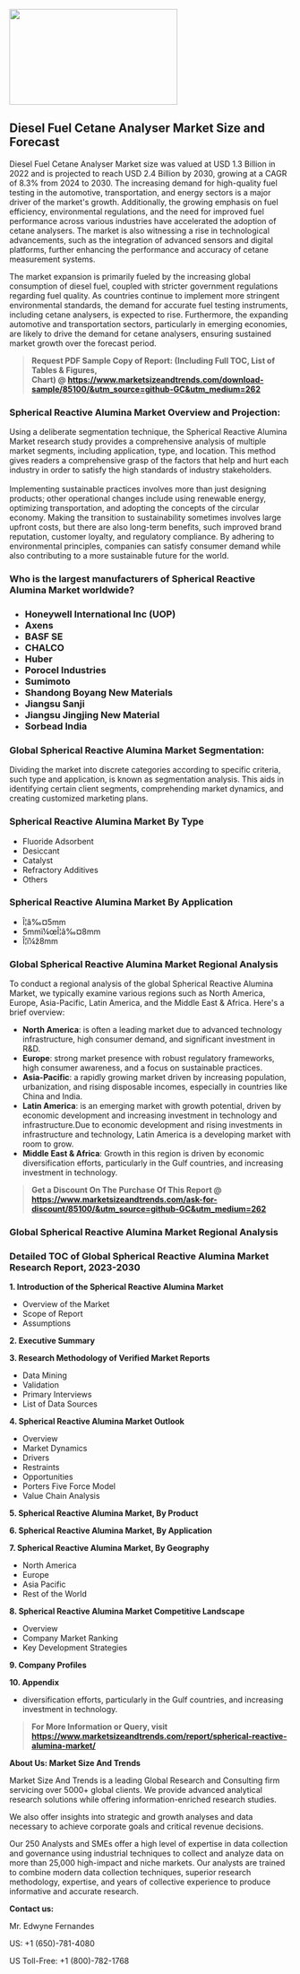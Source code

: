 <p><img class="alignnone size-medium wp-image-20088" src="https://ffe5etoiles.com/wp-content/uploads/2024/12/MST1-300x171.png" alt="" width="300" height="171" /></p><h2>Diesel Fuel Cetane Analyser Market Size and Forecast</h2><p>Diesel Fuel Cetane Analyser Market size was valued at USD 1.3 Billion in 2022 and is projected to reach USD 2.4 Billion by 2030, growing at a CAGR of 8.3% from 2024 to 2030. The increasing demand for high-quality fuel testing in the automotive, transportation, and energy sectors is a major driver of the market's growth. Additionally, the growing emphasis on fuel efficiency, environmental regulations, and the need for improved fuel performance across various industries have accelerated the adoption of cetane analysers. The market is also witnessing a rise in technological advancements, such as the integration of advanced sensors and digital platforms, further enhancing the performance and accuracy of cetane measurement systems.</p><p>The market expansion is primarily fueled by the increasing global consumption of diesel fuel, coupled with stricter government regulations regarding fuel quality. As countries continue to implement more stringent environmental standards, the demand for accurate fuel testing instruments, including cetane analysers, is expected to rise. Furthermore, the expanding automotive and transportation sectors, particularly in emerging economies, are likely to drive the demand for cetane analysers, ensuring sustained market growth over the forecast period.</p></p><blockquote id="" class=""><strong>Request PDF Sample Copy of Report: (Including Full TOC, List of Tables &amp; Figures, Chart)&nbsp;@&nbsp;<strong><a href="https://www.marketsizeandtrends.com/download-sample/85100/&utm_source=github-GC&utm_medium=262" target="_blank">https://www.marketsizeandtrends.com/download-sample/85100/&utm_source=github-GC&utm_medium=262</a></strong></strong></blockquote><h3 id="" class="">Spherical Reactive Alumina Market&nbsp;Overview and Projection:</h3><p id="" class="">Using a deliberate segmentation technique, the Spherical Reactive Alumina Market research study provides a comprehensive analysis of multiple market segments, including application, type, and location. This method gives readers a comprehensive grasp of the factors that help and hurt each industry in order to satisfy the high standards of industry stakeholders. <br /> <br />Implementing sustainable practices involves more than just designing products; other operational changes include using renewable energy, optimizing transportation, and adopting the concepts of the circular economy. Making the transition to sustainability sometimes involves large upfront costs, but there are also long-term benefits, such improved brand reputation, customer loyalty, and regulatory compliance. By adhering to environmental principles, companies can satisfy consumer demand while also contributing to a more sustainable future for the world.</p><h3 id="" class="">Who is the largest manufacturers of&nbsp;Spherical Reactive Alumina Market worldwide?</h3><h3 class=""><p><ul><li>Honeywell International Inc (UOP) </li><li> Axens </li><li> BASF SE </li><li> CHALCO </li><li> Huber </li><li> Porocel Industries </li><li> Sumimoto </li><li> Shandong Boyang New Materials </li><li> Jiangsu Sanji </li><li> Jiangsu Jingjing New Material </li><li> Sorbead India</li></ul></p></h3><h3 id="" class="">Global&nbsp;Spherical Reactive Alumina Market Segmentation:</h3><p id="" class="">Dividing the market into discrete categories according to specific criteria, such type and application, is known as segmentation analysis. This aids in identifying certain client segments, comprehending market dynamics, and creating customized marketing plans.</p><h3 id="" class="">Spherical Reactive Alumina Market&nbsp;By Type</h3><p><p><ul><li>Fluoride Adsorbent</li><li> Desiccant</li><li> Catalyst</li><li> Refractory Additives</li><li> Others</p></li></ul></p></p><h3 id="" class="">Spherical Reactive Alumina Market&nbsp;By Application</h3><p class=""><p><ul><li>Î¦â‰¤5mm</li><li> 5mmï¼œÎ¦â‰¤8mm</li><li> Î¦ï¼ž8mm</li></ul></p></p><h3 id="" class="">Global Spherical Reactive Alumina Market Regional Analysis</h3><p id="" class="">To conduct a regional analysis of the global Spherical Reactive Alumina Market, we typically examine various regions such as North America, Europe, Asia-Pacific, Latin America, and the Middle East &amp; Africa. Here's a brief overview:</p><ul><li><strong>North America</strong>: is often a leading market due to advanced technology infrastructure, high consumer demand, and significant investment in R&amp;D.</li><li><strong>Europe</strong>: strong market presence with robust regulatory frameworks, high consumer awareness, and a focus on sustainable practices.</li><li><strong>Asia-Pacific</strong>: a rapidly growing market driven by increasing population, urbanization, and rising disposable incomes, especially in countries like China and India.</li><li><strong>Latin America</strong>: is an emerging market with growth potential, driven by economic development and increasing investment in technology and infrastructure.Due to economic development and rising investments in infrastructure and technology, Latin America is a developing market with room to grow.</li><li><strong>Middle East &amp; Africa</strong>: Growth in this region is driven by economic diversification efforts, particularly in the Gulf countries, and increasing investment in technology.</li></ul><blockquote id="" class=""><strong>Get a Discount On The Purchase Of This Report @ <strong><a href="https://www.marketsizeandtrends.com/ask-for-discount/85100/&utm_source=github-GC&utm_medium=262" target="_blank">https://www.marketsizeandtrends.com/ask-for-discount/85100/&utm_source=github-GC&utm_medium=262</a></strong></strong></blockquote><h3 id="" class="">Global Spherical Reactive Alumina Market Regional Analysis</h3><h3 id="" class="">Detailed TOC of Global Spherical Reactive Alumina Market Research Report, 2023-2030</h3><p id="" class=""><strong>1. Introduction of the Spherical Reactive Alumina Market</strong></p><ul><li>Overview of the Market</li><li>Scope of Report</li><li>Assumptions</li></ul><p id="" class=""><strong>2. Executive Summary</strong></p><p id="" class=""><strong>3. Research Methodology of Verified Market Reports</strong></p><ul><li>Data Mining</li><li>Validation</li><li>Primary Interviews</li><li>List of Data Sources</li></ul><p id="" class=""><strong>4. Spherical Reactive Alumina Market Outlook</strong></p><ul><li>Overview</li><li>Market Dynamics</li><li>Drivers</li><li>Restraints</li><li>Opportunities</li><li>Porters Five Force Model</li><li>Value Chain Analysis</li></ul><p id="" class=""><strong>5. Spherical Reactive Alumina Market, By Product</strong></p><p id="" class=""><strong>6. Spherical Reactive Alumina Market, By Application</strong></p><p id="" class=""><strong>7. Spherical Reactive Alumina Market, By Geography</strong></p><ul><li>North America</li><li>Europe</li><li>Asia Pacific</li><li>Rest of the World</li></ul><p id="" class=""><strong>8. Spherical Reactive Alumina Market Competitive Landscape</strong></p><ul><li>Overview</li><li>Company Market Ranking</li><li>Key Development Strategies</li></ul><p id="" class=""><strong>9. Company Profiles</strong></p><p id="" class=""><strong>10. Appendix</strong></p><ul><li>diversification efforts, particularly in the Gulf countries, and increasing investment in technology.</li></ul><blockquote id="" class=""><strong>For More Information or Query, visit <strong><strong><a href="https://www.marketsizeandtrends.com/report/spherical-reactive-alumina-market/" target="_blank">https://www.marketsizeandtrends.com/report/spherical-reactive-alumina-market/</a></strong></strong></strong></blockquote><p id="" class=""><strong>About Us: Market Size And Trends</strong></p><p id="" class="">Market Size And Trends is a leading Global Research and Consulting firm servicing over 5000+ global clients. We provide advanced analytical research solutions while offering information-enriched research studies.</p><p id="" class="">We also offer insights into strategic and growth analyses and data necessary to achieve corporate goals and critical revenue decisions.</p><p id="" class="">Our 250 Analysts and SMEs offer a high level of expertise in data collection and governance using industrial techniques to collect and analyze data on more than 25,000 high-impact and niche markets. Our analysts are trained to combine modern data collection techniques, superior research methodology, expertise, and years of collective experience to produce informative and accurate research.</p><p id="" class=""><strong>Contact us:</strong></p><p id="" class="">Mr. Edwyne Fernandes</p><p id="" class="">US: +1 (650)-781-4080</p><p id="" class="">US Toll-Free: +1 (800)-782-1768</p>
